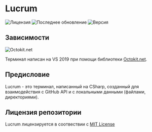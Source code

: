 # Lucrum

![Лицензия](https://img.shields.io/github/license/Falcion/Lucrum?label=%D0%9B%D0%B8%D1%86%D0%B5%D0%BD%D0%B7%D0%B8%D1%8F&style=flat-square)
![Последнее обновление](https://img.shields.io/github/last-commit/Falcion/Lucrum?label=%D0%9F%D0%BE%D1%81%D0%BB%D0%B5%D0%B4%D0%BD%D0%B5%D0%B5%20%D0%BE%D0%B1%D0%BD%D0%BE%D0%B2%D0%BB%D0%B5%D0%BD%D0%B8%D0%B5&style=flat-square)
![Версия](https://img.shields.io/badge/%D0%92%D0%B5%D1%80%D1%81%D0%B8%D1%8F-1.0.1-green&style=flat-square)

## Зависимости

![Octokit.net](https://img.shields.io/badge/Octokit.net-0.48.0-brightgreen)

Терминал написан на VS 2019 при помощи библиотеки [Octokit.net](https://github.com/octokit/octokit.net).

## Предисловие

Lucrum - это терминал, написанный на CSharp, созданный для взаимодействия с GitHub API и с локальными данными (файлами, директориями).

## Лицензия репозитории

Lucrum лицензируется в соотвествии с [MIT License](https://github.com/Falcion/Lucrum/blob/master/LICENSE)
